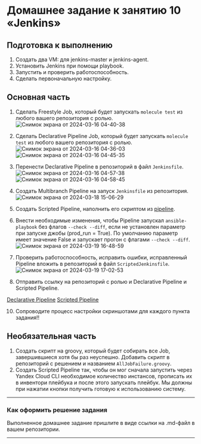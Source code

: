 # Домашнее задание к занятию 10 «Jenkins»

## Подготовка к выполнению

1. Создать два VM: для jenkins-master и jenkins-agent.
2. Установить Jenkins при помощи playbook.
3. Запустить и проверить работоспособность.
4. Сделать первоначальную настройку.

## Основная часть

1. Сделать Freestyle Job, который будет запускать `molecule test` из любого вашего репозитория с ролью.
![Снимок экрана от 2024-03-16 04-40-38](https://github.com/arklucis/CI-CD/assets/154414081/c96da8ad-51b8-4cd3-a2d4-0e4aa4fd34e3)

2. Сделать Declarative Pipeline Job, который будет запускать `molecule test` из любого вашего репозитория с ролью.
![Снимок экрана от 2024-03-16 04-36-03](https://github.com/arklucis/CI-CD/assets/154414081/a2e0a8a8-4f72-4c87-a032-6baf7e981d0a)
![Снимок экрана от 2024-03-16 04-45-35](https://github.com/arklucis/CI-CD/assets/154414081/e4ccf5ac-ad46-423f-a789-6f02ad94e6e8)

3. Перенести Declarative Pipeline в репозиторий в файл `Jenkinsfile`.
![Снимок экрана от 2024-03-16 04-57-38](https://github.com/arklucis/CI-CD/assets/154414081/f39a0a74-6f4a-4ebd-969e-67b3c4ac54ae)
![Снимок экрана от 2024-03-16 04-58-45](https://github.com/arklucis/CI-CD/assets/154414081/fd8f38df-f34b-4bff-aa44-3f258c98b0f4)

5. Создать Multibranch Pipeline на запуск `Jenkinsfile` из репозитория.
![Снимок экрана от 2024-03-18 15-06-29](https://github.com/arklucis/CI-CD/assets/154414081/766c00c0-ea5d-4280-ac9f-976afe0dfdfa)

6. Создать Scripted Pipeline, наполнить его скриптом из [pipeline](./pipeline).
7. Внести необходимые изменения, чтобы Pipeline запускал `ansible-playbook` без флагов `--check --diff`, если не установлен параметр при запуске джобы (prod_run = True). По умолчанию параметр имеет значение False и запускает прогон с флагами `--check --diff`.
![Снимок экрана от 2024-03-19 16-48-59](https://github.com/arklucis/CI-CD/assets/154414081/ca015d15-da9f-4e0c-8e02-228160f29a14)

8. Проверить работоспособность, исправить ошибки, исправленный Pipeline вложить в репозиторий в файл `ScriptedJenkinsfile`.
![Снимок экрана от 2024-03-19 17-02-53](https://github.com/arklucis/CI-CD/assets/154414081/03b97029-3d03-4eea-b29f-5ad67b28304b)

9. Отправить ссылку на репозиторий с ролью и Declarative Pipeline и Scripted Pipeline.

[Declarative Pipeline](https://github.com/arklucis/Ansible.git)
[Scripted Pipeline](https://github.com/arklucis/JAVA.git)

10. Сопроводите процесс настройки скриншотами для каждого пункта задания!!

## Необязательная часть

1. Создать скрипт на groovy, который будет собирать все Job, завершившиеся хотя бы раз неуспешно. Добавить скрипт в репозиторий с решением и названием `AllJobFailure.groovy`.
2. Создать Scripted Pipeline так, чтобы он мог сначала запустить через Yandex Cloud CLI необходимое количество инстансов, прописать их в инвентори плейбука и после этого запускать плейбук. Мы должны при нажатии кнопки получить готовую к использованию систему.

---

### Как оформить решение задания

Выполненное домашнее задание пришлите в виде ссылки на .md-файл в вашем репозитории.

---
